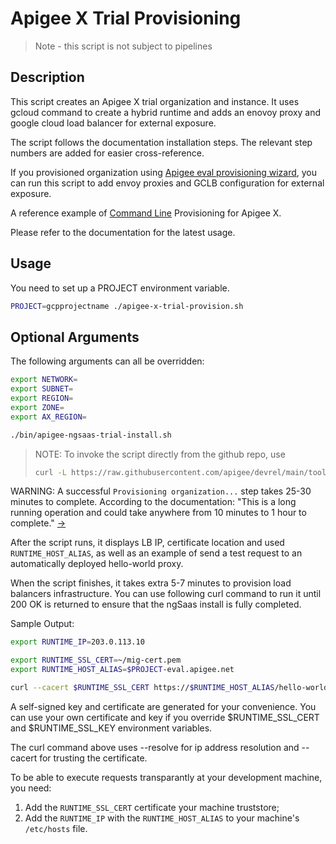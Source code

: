 # Apigee X Trial Provisioning

> Note - this script is not subject to pipelines

## Description

This script creates an Apigee X trial organization and instance. It uses
gcloud command to create a hybrid runtime and adds an enovoy proxy and
google cloud load balancer for external exposure.

The script follows the documentation installation steps. The relevant step
numbers are added for easier cross-reference.

If you provisioned organization using [Apigee eval provisioning wizard](https://cloud.google.com/apigee/docs/api-platform/get-started/eval-orgs#wiz),
you can run this script to add envoy proxies and GCLB configuration for
external exposure.

A reference example of [Command Line](https://cloud.google.com/apigee/docs/api-platform/get-started/install-cli)
Provisioning for Apigee X.

Please refer to the documentation for the latest usage.

## Usage

You need to set up a PROJECT environment variable.

```sh
PROJECT=gcpprojectname ./apigee-x-trial-provision.sh
```

## Optional Arguments

The following arguments can all be overridden:

```sh
export NETWORK=
export SUBNET=
export REGION=
export ZONE=
export AX_REGION=
```

```sh
./bin/apigee-ngsaas-trial-install.sh
```

> NOTE: To invoke the script directly from the github repo, use
>
> ```sh
> curl -L https://raw.githubusercontent.com/apigee/devrel/main/tools/apigee-x-trial-provision/apigee-x-trial-provision.sh | bash -
> ```

WARNING: A successful `Provisioning organization...` step takes 25-30 minutes
to complete. According to the documentation: "This is a long running operation
and could take anywhere from 10 minutes to 1 hour to complete." [->](https://cloud.google.com/sdk/gcloud/reference/alpha/apigee/organizations/provision)

After the script runs, it displays LB IP, certificate location and
used `RUNTIME_HOST_ALIAS`, as well as an example of send a test
request to an automatically deployed hello-world proxy.

When the script finishes, it takes extra 5-7 minutes to provision
load balancers infrastructure. You can use following curl command
to run it until 200 OK is returned to ensure that the ngSaas install
is fully completed.

Sample Output:

```sh
export RUNTIME_IP=203.0.113.10

export RUNTIME_SSL_CERT=~/mig-cert.pem
export RUNTIME_HOST_ALIAS=$PROJECT-eval.apigee.net

curl --cacert $RUNTIME_SSL_CERT https://$RUNTIME_HOST_ALIAS/hello-world -v --resolve "$RUNTIME_HOST_ALIAS:443:$RUNTIME_IP"
```

A self-signed key and certificate are generated for your convenience. You can
use your own certificate and key if you override $RUNTIME_SSL_CERT and
$RUNTIME_SSL_KEY environment variables.

The curl command above uses --resolve for ip address resolution
and --cacert for trusting the certificate.

To be able to execute requests transparantly at your development machine,
you need:

1. Add the `RUNTIME_SSL_CERT` certificate your machine truststore;
2. Add the `RUNTIME_IP` with the `RUNTIME_HOST_ALIAS` to
your machine's `/etc/hosts` file.
